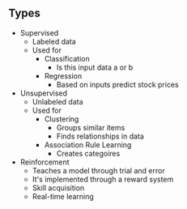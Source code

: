 ## Types
- Supervised
	- Labeled data
	- Used for
		- Classification
			- Is this input data a or b
		- Regression
			- Based on inputs predict stock prices
- Unsupervised
	- Unlabeled data
	- Used for
		- Clustering
			- Groups similar items
			- Finds relationships in data
		- Association Rule Learning
			- Creates categoires
- Reinforcement
	- Teaches a model through trial and error
	- It's implemented through a reward system
	- Skill acquisition
	- Real-time learning